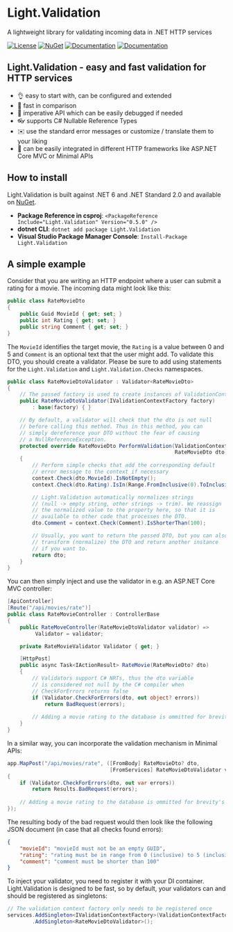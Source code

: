 # Light.Validation
A lightweight library for validating incoming data in .NET HTTP services

[![License](https://img.shields.io/badge/License-MIT-green.svg?style=for-the-badge)](https://github.com/feO2x/Light.Validation/blob/master/LICENSE)
[![NuGet](https://img.shields.io/badge/NuGet-0.5.0-blue.svg?style=for-the-badge)](https://www.nuget.org/packages/Light.Validation/)
[![Documentation](https://img.shields.io/badge/Docs-Wiki-yellowgreen.svg?style=for-the-badge)](https://github.com/feO2x/Light.Validation/wiki)
[![Documentation](https://img.shields.io/badge/Docs-Changelog-yellowgreen.svg?style=for-the-badge)](https://github.com/feO2x/Light.Validation/releases)

## Light.Validation - easy and fast validation for HTTP services

- 👌 easy to start with, can be configured and extended
- 🚀 fast in comparison
- 🔬 imperative API which can be easily debugged if needed
- 👓 supports C# Nullable Reference Types
- ✉️ use the standard error messages or customize / translate them to your liking
- 💠 can be easily integrated in different HTTP frameworks like ASP.NET Core MVC or Minimal APIs

## How to install

Light.Validation is built against .NET 6 and .NET Standard 2.0 and available on [NuGet](https://www.nuget.org/packages/Light.Validation/).

- **Package Reference in csproj**: `<PackageReference Include="Light.Validation" Version="0.5.0" />`
- **dotnet CLI**: `dotnet add package Light.Validation`
- **Visual Studio Package Manager Console**: `Install-Package Light.Validation`

## A simple example

Consider that you are writing an HTTP endpoint where a user can submit a rating for a movie. The incoming data might look like this:

```csharp
public class RateMovieDto
{
    public Guid MovieId { get; set; }
    public int Rating { get; set; }
    public string Comment { get; set; }
}
```

The `MovieId` identifies the target movie, the `Rating` is a value between 0 and 5 and `Comment` is an optional text that the user might add. To validate this DTO, you should create a validator. Please be sure to add using statements for the `Light.Validation` and `Light.Validation.Checks` namespaces.

```csharp
public class RateMovieDtoValidator : Validator<RateMovieDto>
{
    // The passed factory is used to create instances of ValidationContext
    public RateMovieDtoValidator(IValidationContextFactory factory)
        : base(factory) { }

    // By default, a validator will check that the dto is not null
    // before calling this method. Thus in this method, you can
    // simply dereference your DTO without the fear of causing
    // a NullReferenceException.
    protected override RateMovieDto PerformValidation(ValidationContext context,
                                                      RateMovieDto dto)
    {
        // Perform simple checks that add the corresponding default
        // error message to the context if necessary
        context.Check(dto.MovieId).IsNotEmpty();
        context.Check(dto.Rating).IsIn(Range.FromInclusive(0).ToInclusive(5));

        // Light.Validation automatically normalizes strings
        // (null -> empty string, other strings -> trim). We reassign
        // the normalized value to the property here, so that it is
        // available to other code that processes the DTO.
        dto.Comment = context.Check(Comment).IsShorterThan(100);

        // Usually, you want to return the passed DTO, but you can also
        // transform (normalize) the DTO and return another instance
        // if you want to.
        return dto;
    }
}
```

You can then simply inject and use the validator in e.g. an ASP.NET Core MVC controller:

```csharp
[ApiController]
[Route("/api/movies/rate")]
public class RateMovieController : ControllerBase
{
    public RateMoveController(RateMovieDtoValidator validator) =>
         Validator = validator;

    private RateMovieValidator Validator { get; }

    [HttpPost]
    public async Task<IActionResult> RateMovie(RateMovieDto? dto)
    {
        // Validators support C# NRTs, thus the dto variable
        // is considered not null by the C# compiler when
        // CheckForErrors returns false
        if (Validator.CheckForErrors(dto, out object? errors))
            return BadRequest(errors);
            
        // Adding a movie rating to the database is ommitted for brevity's sake
    }
}
```

In a similar way, you can incorporate the validation mechanism in Minimal APIs:

```csharp
app.MapPost("/api/movies/rate", ([FromBody] RateMovieDto? dto,
                                 [FromServices] RateMovieDtoValidator validator)) =>
{
    if (Validator.CheckForErrors(dto, out var errors))
        return Results.BadRequest(errors);
        
    // Adding a movie rating to the database is ommitted for brevity's sake
});
```

The resulting body of the bad request would then look like the following JSON document (in case that all checks found errors):

```json
{
    "movieId": "movieId must not be an empty GUID",
    "rating": "rating must be in range from 0 (inclusive) to 5 (inclusive)",
    "comment": "comment must be shorter than 100"
}
```

To inject your validator, you need to register it with your DI container. Light.Validation is designed to be fast, so by default, your validators can and should be registered as singletons:

```csharp
// The validation context factory only needs to be registered once
services.AddSingleton<IValidationContextFactory>(ValidationContextFactory.Instance) 
        .AddSingleton<RateMovieDtoValidator>();
```